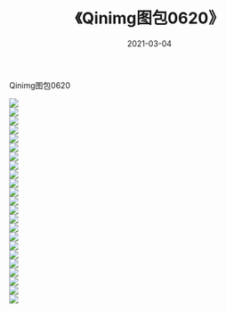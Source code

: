 ﻿---
layout: post
title:  《Qinimg图包0620》
date:   2021-03-04
img: http://imgx.orgx.ga/Qinimg图包/Qinimg图包0620/000.jpg
categories: [美女, 清纯, 唯美]
---

Qinimg图包0620

 ![](http://imgx.orgx.ga/Qinimg图包/Qinimg图包0620/001.jpg) <br>![](http://imgx.orgx.ga/Qinimg图包/Qinimg图包0620/002.jpg) <br>![](http://imgx.orgx.ga/Qinimg图包/Qinimg图包0620/003.jpg) <br>![](http://imgx.orgx.ga/Qinimg图包/Qinimg图包0620/004.jpg) <br>![](http://imgx.orgx.ga/Qinimg图包/Qinimg图包0620/005.jpg) <br>![](http://imgx.orgx.ga/Qinimg图包/Qinimg图包0620/006.jpg) <br>![](http://imgx.orgx.ga/Qinimg图包/Qinimg图包0620/007.jpg) <br>![](http://imgx.orgx.ga/Qinimg图包/Qinimg图包0620/008.jpg) <br>![](http://imgx.orgx.ga/Qinimg图包/Qinimg图包0620/009.jpg) <br>![](http://imgx.orgx.ga/Qinimg图包/Qinimg图包0620/010.jpg) <br>![](http://imgx.orgx.ga/Qinimg图包/Qinimg图包0620/011.jpg) <br>![](http://imgx.orgx.ga/Qinimg图包/Qinimg图包0620/012.jpg) <br>![](http://imgx.orgx.ga/Qinimg图包/Qinimg图包0620/013.jpg) <br>![](http://imgx.orgx.ga/Qinimg图包/Qinimg图包0620/014.jpg) <br>![](http://imgx.orgx.ga/Qinimg图包/Qinimg图包0620/015.jpg) <br>![](http://imgx.orgx.ga/Qinimg图包/Qinimg图包0620/016.jpg) <br>![](http://imgx.orgx.ga/Qinimg图包/Qinimg图包0620/017.jpg) <br>![](http://imgx.orgx.ga/Qinimg图包/Qinimg图包0620/018.jpg) <br>![](http://imgx.orgx.ga/Qinimg图包/Qinimg图包0620/019.jpg) <br>![](http://imgx.orgx.ga/Qinimg图包/Qinimg图包0620/020.jpg) <br>![](http://imgx.orgx.ga/Qinimg图包/Qinimg图包0620/021.jpg) <br>![](http://imgx.orgx.ga/Qinimg图包/Qinimg图包0620/022.jpg) <br>![](http://imgx.orgx.ga/Qinimg图包/Qinimg图包0620/023.jpg) <br>